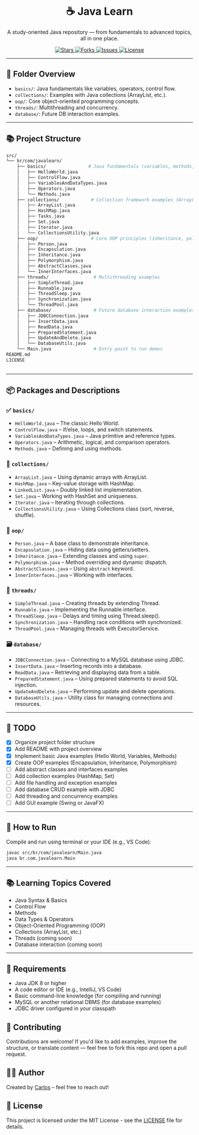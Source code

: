 <h1 align="center">☕ Java Learn</h1>
<p align="center">A study-oriented Java repository — from fundamentals to advanced topics, all in one place.</p>

<p align="center">
  <a href="https://github.com/carlos0ff/java-learn/stargazers">
    <img src="https://img.shields.io/github/stars/carlos0ff/java-learn?style=for-the-badge&color=yellow" alt="Stars">
  </a>
  <a href="https://github.com/carlos0ff/java-learn/network/members">
    <img src="https://img.shields.io/github/forks/carlos0ff/java-learn?style=for-the-badge&color=blue" alt="Forks">
  </a>
  <a href="https://github.com/carlos0ff/java-learn/issues">
    <img src="https://img.shields.io/github/issues/carlos0ff/java-learn?style=for-the-badge&color=green" alt="Issues">
  </a>
  <a href="https://github.com/carlos0ff/java-learn/blob/main/LICENSE">
    <img src="https://img.shields.io/badge/license-MIT-green?style=for-the-badge&logo=open-source-initiative" alt="License">
  </a>
</p>

---

## 📁 Folder Overview

- `basics/`: Java fundamentals like variables, operators, control flow.
- `collections/`: Examples with Java collections (ArrayList, etc.).
- `oop/`: Core object-oriented programming concepts.
- `threads/`: Multithreading and concurrency.
- `database/`: Future DB interaction examples.

---

## 📚 Project Structure

```bash
src/
└── br/com/javalearn/
    ├── basics/                # Java fundamentals (variables, methods, operators)
    │   ├── HelloWorld.java
    │   ├── ControlFlow.java
    │   ├── VariablesAndDataTypes.java
    │   ├── Operators.java
    │   └── Methods.java
    ├── collections/            # Collection framework examples (ArrayList, etc.)
    │   ├── ArrayList.java
    │   ├── HashMap.java
    │   ├── Tasks.java
    │   ├── Set.java
    │   ├── Iterator.java
    │   └── CollectionsUtility.java
    ├── oop/                    # Core OOP principles (inheritance, polymorphism, etc.)          
    │   ├── Person.java
    │   ├── Encapsulation.java
    │   ├── Inheritance.java
    │   ├── Polymorphism.java
    │   ├── AbstractClasses.java
    │   └── InnerInterfaces.java
    ├── threads/                 # Multithreading examples
    │   ├── SimpleThread.java
    │   ├── Runnable.java
    │   ├── ThreadSleep.java
    │   ├── Synchronization.java
    │   └── ThreadPool.java
    ├── database/                # Future database interaction examples
    │   ├── JDBCConnection.java
    │   ├── InsertData.java
    │   ├── ReadData.java
    │   ├── PreparedStatement.java
    │   ├── UpdateAndDelete.java
    │   └── DatabaseUtils.java
    └── Main.java                # Entry point to run demos
README.md
LICENSE
  
```
--- 

## 📦 Packages and Descriptions

### ✅ `basics/`
- `HelloWorld.java` – The classic Hello World.
- `ControlFlow.java` – if/else, loops, and switch statements.
- `VariablesAndDataTypes.java` – Java primitive and reference types.
- `Operators.java` – Arithmetic, logical, and comparison operators.
- `Methods.java` – Defining and using methods.

### 🧱 `collections/`
- `ArrayList.java` – Using dynamic arrays with ArrayList.
- `HashMap.java` – Key-value storage with HashMap.
- `LinkedList.java` – Doubly linked list implementation.
- `Set.java` – Working with HashSet and uniqueness.
- `Iterator.java` – Iterating through collections.
- `CollectionsUtility.java` – Using Collections class (sort, reverse, shuffle).

### 🔐 `oop/`
- `Person.java` – A base class to demonstrate inheritance.
- `Encapsulation.java` – Hiding data using getters/setters.
- `Inheritance.java` – Extending classes and using `super`.
- `Polymorphism.java` – Method overriding and dynamic dispatch.
- `AbstractClasses.java` – Using `abstract` keyword.
- `InnerInterfaces.java` – Working with interfaces.

### 🔄 `threads/`
- `SimpleThread.java` – Creating threads by extending Thread.
- `Runnable.java` – Implementing the Runnable interface.
- `ThreadSleep.java` – Delays and timing using Thread.sleep().
- `Synchronization.java` – Handling race conditions with synchronized.
- `ThreadPool.java` – Managing threads with ExecutorService.

### 🗃️ `database/`
- `JDBCConnection.java` – Connecting to a MySQL database using JDBC.
- `InsertData.java` – Inserting records into a database.
- `ReadData.java` – Retrieving and displaying data from a table.
- `PreparedStatement.java` – Using prepared statements to avoid SQL injection.
- `UpdateAndDelete.java` – Performing update and delete operations.
- `DatabaseUtils.java` – Utility class for managing connections and resources.

---

## 📌 TODO

- [x] Organize project folder structure
- [x] Add README with project overview
- [x] Implement basic Java examples (Hello World, Variables, Methods)
- [x] Create OOP examples (Encapsulation, Inheritance, Polymorphism)
- [ ] Add abstract classes and interfaces examples
- [ ] Add collection examples (HashMap, Set)
- [ ] Add file handling and exception examples
- [ ] Add database CRUD example with JDBC
- [ ] Add threading and concurrency examples
- [ ] Add GUI example (Swing or JavaFX)

---

## 🎯 How to Run

Compile and run using terminal or your IDE (e.g., VS Code):

```bash
javac src/br/com/javalearn/Main.java
java br.com.javalearn.Main
```
---

## 📚 Learning Topics Covered
- Java Syntax & Basics
- Control Flow
- Methods
- Data Types & Operators
- Object-Oriented Programming (OOP)
- Collections (ArrayList, etc.)
- Threads (coming soon)
- Database interaction (coming soon)

---

## 🚀 Requirements
- Java JDK 8 or higher
- A code editor or IDE (e.g., IntelliJ, VS Code)
- Basic command-line knowledge (for compiling and running)
- MySQL or another relational DBMS (for database examples)
- JDBC driver configured in your classpath

## 🤝 Contributing
Contributions are welcome! If you'd like to add examples, improve the structure, or translate content — feel free to fork this repo and open a pull request.

## 👨‍💻 Author
Created by [Carlos](https://github.com/carlos0ff) – feel free to reach out!

## 📄 License
This project is licensed under the MIT License - see the [LICENSE](LICENSE) file for details.



